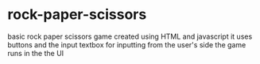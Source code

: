 # rock-paper-scissors
basic rock paper scissors game created using HTML and javascript
it uses buttons and the input textbox for inputting from the user's side
the game runs in the the UI
